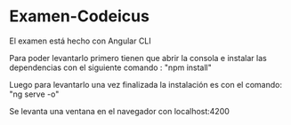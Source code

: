 # Examen-Codeicus

El examen está hecho con Angular CLI

Para poder levantarlo primero tienen que abrir la consola e instalar las dependencias con el siguiente
comando : "npm install"

Luego para levantarlo una vez finalizada la instalación es con el comando: "ng serve -o"

Se levanta una ventana en el navegador con localhost:4200